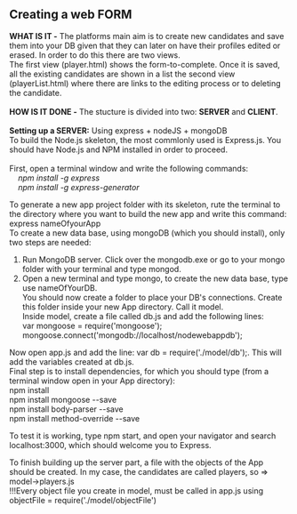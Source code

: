 <h2>Creating a web FORM</h2>
<b>WHAT IS IT -</b> The platforms main aim is to create new candidates and save them into your DB given that they can later on have their profiles edited or erased. In order to do this there are two views.<br>
The first view (player.html) shows the form-to-complete. Once it is saved, all the existing candidates are shown in a list the second view (playerList.html) where there are links to the editing process or to deleting the candidate.
<br><br>
<b>HOW IS IT DONE -</b> The stucture is divided into two: <b>SERVER</b> and <b>CLIENT</b>. <br><br>
<b>Setting up a SERVER:</b> Using express + nodeJS + mongoDB<br>
To build the Node.js skeleton, the most commlonly used is Express.js. You should have Node.js and NPM installed in order to proceed.<br><br>
First, open a terminal window and write the following commands: <br>&nbsp;&nbsp;&nbsp; <i>npm install -g express <br> &nbsp;&nbsp;&nbsp; npm install -g express-generator</i><br>

To generate a new app project folder with its skeleton, rute the terminal to the directory where you want to build the new app and write this command: express nameOfyourApp<br>
To create a new data base, using mongoDB (which you should install), only two steps are needed:<br>
1. Run MongoDB server. Click over the mongodb.exe or go to your mongo folder with your terminal and type mongod. <br>
2. Open a new terminal and type mongo, to create the new data base, type use nameOfYourDB. <br>
You should now create a folder to place your DB's connections. Create this folder inside your new App directory. Call it model. <br>
Inside model, create a file called db.js and add the following lines:<br>
var mongoose = require('mongoose'); <br>
mongoose.connect('mongodb://localhost/nodewebappdb'); <br>

Now open app.js and add the line: var db = require('./model/db');. This will add the variables created at db.js. <br>
Final step is to install dependencies, for which you should type (from a terminal window open in your App directory):<br>
npm install<br>
npm install mongoose --save<br>
npm install body-parser --save<br>
npm install method-override --save<br>

To test it is working, type npm start, and open your navigator and search localhost:3000, which should welcome you to Express.<br>

To finish building up the server part, a file with the objects of the App should be created. In my case, the candidates are called players, so => model->players.js <br>
!!!Every object file you create in model, must be called in app.js using objectFile = require('./model/objectFile')

